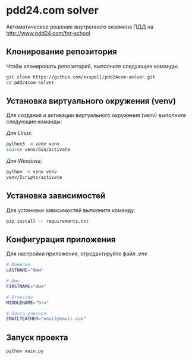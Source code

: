 # pdd24.com solver

Автоматическое решение внутреннего экзамена ПДД на http://www.pdd24.com/for-school

## Клонирование репозитория

Чтобы клонировать репозиторий, выполните следующие команды:

```bash
git clone https://github.com/xxspell/pdd24com-solver.git
cd pdd24com-solver
```

## Установка виртуального окружения (venv)

Для создания и активации виртуального окружения (venv) выполните следующие команды:

_Для Linux:_
```bash linux
python3 -m venv venv
source venv/bin/activate
```

_Для Windows:_
```bash windows
python -m venv venv
venv/Scripts/activate
```

## Установка зависимостей

Для установки зависимостей выполните команду:

```bash
pip install -r requirements.txt
```
## Конфигурация приложения

Для настройки приложения, отредактируйте файл _.env_
```bash
# Фамилия
LASTNAME="Фам"

# Имя
FIRSTNAME="Имя"

# Отчество
MIDDLENAME="Отч"

# Почта учителя
EMAILTEACHER="email@email.com"
```

## Запуск проекта
```bash
python main.py
```